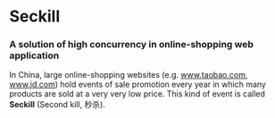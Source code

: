 # Seckill

### A solution of high concurrency in online-shopping web application

In China, large online-shopping websites (e.g. www.taobao.com, www.jd.com) hold events of sale promotion every year in which many products are sold at a very very low price. This kind of event is called **Seckill** (Second kill, 秒杀).
